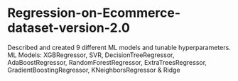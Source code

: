 # Regression-on-Ecommerce-dataset-version-2.0
Described and created 9 different ML models and tunable hyperparameters. ML Models: XGBRegressor, SVR,  DecisionTreeRegressor, AdaBoostRegressor,  RandomForestRegressor, ExtraTreesRegressor, GradientBoostingRegressor,  KNeighborsRegressor &amp; Ridge
